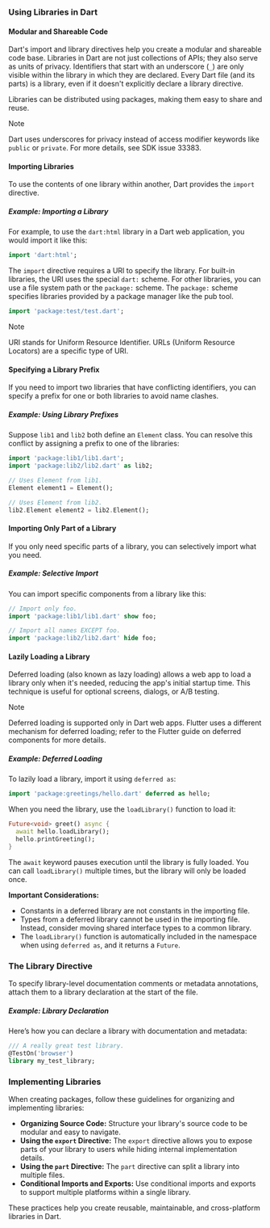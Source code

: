 ### Using Libraries in Dart

#### Modular and Shareable Code
Dart's import and library directives help you create a modular and shareable code base. Libraries in Dart are not just collections of APIs; they also serve as units of privacy. Identifiers that start with an underscore (`_`) are only visible within the library in which they are declared. Every Dart file (and its parts) is a library, even if it doesn't explicitly declare a library directive.

Libraries can be distributed using packages, making them easy to share and reuse.

> [!note]
> Dart uses underscores for privacy instead of access modifier keywords like `public` or `private`. For more details, see SDK issue 33383.

#### Importing Libraries
To use the contents of one library within another, Dart provides the `import` directive.

##### Example: Importing a Library
For example, to use the `dart:html` library in a Dart web application, you would import it like this:

```dart
import 'dart:html';
```

The `import` directive requires a URI to specify the library. For built-in libraries, the URI uses the special `dart:` scheme. For other libraries, you can use a file system path or the `package:` scheme. The `package:` scheme specifies libraries provided by a package manager like the pub tool.

```dart
import 'package:test/test.dart';
```

> [!note]
> URI stands for Uniform Resource Identifier. URLs (Uniform Resource Locators) are a specific type of URI.

#### Specifying a Library Prefix
If you need to import two libraries that have conflicting identifiers, you can specify a prefix for one or both libraries to avoid name clashes.

##### Example: Using Library Prefixes
Suppose `lib1` and `lib2` both define an `Element` class. You can resolve this conflict by assigning a prefix to one of the libraries:

```dart
import 'package:lib1/lib1.dart';
import 'package:lib2/lib2.dart' as lib2;

// Uses Element from lib1.
Element element1 = Element();

// Uses Element from lib2.
lib2.Element element2 = lib2.Element();
```

#### Importing Only Part of a Library
If you only need specific parts of a library, you can selectively import what you need.

##### Example: Selective Import
You can import specific components from a library like this:

```dart
// Import only foo.
import 'package:lib1/lib1.dart' show foo;

// Import all names EXCEPT foo.
import 'package:lib2/lib2.dart' hide foo;
```

#### Lazily Loading a Library
Deferred loading (also known as lazy loading) allows a web app to load a library only when it's needed, reducing the app's initial startup time. This technique is useful for optional screens, dialogs, or A/B testing.

> [!note]
> Deferred loading is supported only in Dart web apps. Flutter uses a different mechanism for deferred loading; refer to the Flutter guide on deferred components for more details.

##### Example: Deferred Loading
To lazily load a library, import it using `deferred as`:

```dart
import 'package:greetings/hello.dart' deferred as hello;
```

When you need the library, use the `loadLibrary()` function to load it:

```dart
Future<void> greet() async {
  await hello.loadLibrary();
  hello.printGreeting();
}
```

The `await` keyword pauses execution until the library is fully loaded. You can call `loadLibrary()` multiple times, but the library will only be loaded once.

**Important Considerations:**
- Constants in a deferred library are not constants in the importing file.
- Types from a deferred library cannot be used in the importing file. Instead, consider moving shared interface types to a common library.
- The `loadLibrary()` function is automatically included in the namespace when using `deferred as`, and it returns a `Future`.

### The Library Directive

To specify library-level documentation comments or metadata annotations, attach them to a library declaration at the start of the file.

##### Example: Library Declaration
Here’s how you can declare a library with documentation and metadata:

```dart
/// A really great test library.
@TestOn('browser')
library my_test_library;
```

### Implementing Libraries
When creating packages, follow these guidelines for organizing and implementing libraries:

- **Organizing Source Code:** Structure your library's source code to be modular and easy to navigate.
- **Using the `export` Directive:** The `export` directive allows you to expose parts of your library to users while hiding internal implementation details.
- **Using the `part` Directive:** The `part` directive can split a library into multiple files.
- **Conditional Imports and Exports:** Use conditional imports and exports to support multiple platforms within a single library.

These practices help you create reusable, maintainable, and cross-platform libraries in Dart.